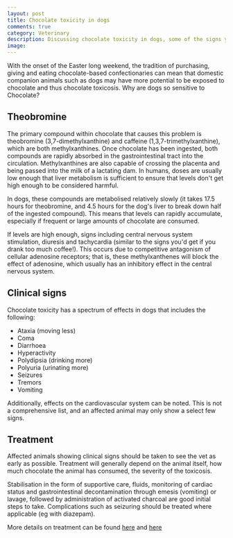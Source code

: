 ```yaml
---
layout: post
title: Chocolate toxicity in dogs
comments: true
category: Veterinary
description: Discussing chocolate toxicity in dogs, some of the signs you can expect to see, as well as treatment options.
image:
---
```


With the onset of the Easter long weekend, the tradition of purchasing, giving and eating chocolate-based confectionaries can mean that domestic companion animals such as dogs may have more potential to be exposed to chocolate and thus chocolate toxicosis. Why are dogs so sensitive to Chocolate?

<!--break-->

## Theobromine

The primary compound within chocolate that causes this problem is theobromine (3,7-dimethylxanthine) and caffeine (1,3,7-trimethylxanthine), which are both methylxanthines. Once chocolate has been ingested, both compounds are rapidly absorbed in the gastrointestinal tract into the circulation. Methylxanthines are also capable of crossing the placenta and being passed into the milk of a lactating dam. In humans, doses are usually low enough that liver metabolism is sufficient to ensure that levels don't get high enough to be considered harmful.

In dogs, these compounds are metabolised relatively slowly (it takes 17.5 hours for theobromine, and 4.5 hours for the dog's liver to break down half of the ingested compound). This means that levels can rapidly accumulate, especially if frequent or large amounts of chocolate are consumed. 

If levels are high enough, signs including central nervous system stimulation, diuresis and tachycardia (similar to the signs you'd get if you drank too much coffee!). This occurs due to competitive antagonism of cellular adenosine receptors; that is, these methylxanthenes will block the effect of adenosine, which usually has an inhibitory effect in the central nervous system. 

## Clinical signs

Chocolate toxicity has a spectrum of effects in dogs that includes the following:

- Ataxia (moving less)
- Coma
- Diarrhoea
- Hyperactivity
- Polydipsia (drinking more)
- Polyuria (urinating more)
- Seizures
- Tremors
- Vomiting

Additionally, effects on the cardiovascular system can be noted. This is not a comprehensive list, and an affected animal may only show a select few signs.

## Treatment

Affected animals showing clinical signs should be taken to see the vet as early as possible. Treatment will generally depend on the animal itself, how much chocolate the animal has consumed, the severity of the toxicosis. 

Stabilisation in the form of supportive care, fluids, monitoring of cardiac status and gastrointestinal decontamination through emesis (vomiting) or lavage, followed by administration of activated charcoal are good initial steps to take. Complications such as seizuring should be treated where applicable (eg with diazepam). 

More details on treatment can be found [here](https://aspcapro.org/sites/pro/files/m-toxbrief_0201_0.pdf) and [here](http://www.merckmanuals.com/vet/toxicology/food_hazards/chocolate.html)
